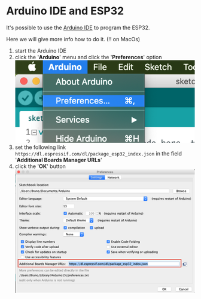 # Arduino IDE and ESP32

It's possible to use the [Arduino IDE](https://www.arduino.cc/en/main/software) to program the ESP32.  

Here we will give more info how to do it. (!! on MacOs)  
1. start the Arduino IDE  
2. click the '**Arduino**' menu and click the '**Preferences**' option  
![](images/arduinoPreferences.png)
4. set the following link `https://dl.espressif.com/dl/package_esp32_index.json` in the field '**Additional Boards Manager URLs**'
5. click the '**OK**' button  ![](images/additionalBoardsManagerUrls.png)
